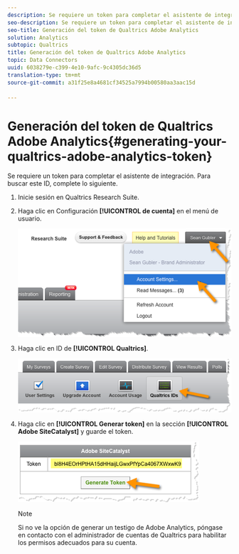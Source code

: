 ```yaml
---
description: Se requiere un token para completar el asistente de integración. Para buscar este ID, complete lo siguiente.
seo-description: Se requiere un token para completar el asistente de integración. Para buscar este ID, complete lo siguiente.
seo-title: Generación del token de Qualtrics Adobe Analytics
solution: Analytics
subtopic: Qualtrics
title: Generación del token de Qualtrics Adobe Analytics
topic: Data Connectors
uuid: 6038279e-c399-4e10-9afc-9c4305dc36d5
translation-type: tm+mt
source-git-commit: a31f25e8a4681cf34525a7994b00580aa3aac15d

---
```



# Generación del token de Qualtrics Adobe Analytics{#generating-your-qualtrics-adobe-analytics-token}

Se requiere un token para completar el asistente de integración. Para buscar este ID, complete lo siguiente.

1. Inicie sesión en Qualtrics Research Suite.
1. Haga clic en Configuración **[!UICONTROL de cuenta]** en el menú de usuario.

   ![](assets/qualtrics-token-1.png)

1. Haga clic en ID de **[!UICONTROL Qualtrics]**.

   ![](assets/qualtrics-token-2.png)

1. Haga clic en **[!UICONTROL Generar token]** en la sección **[!UICONTROL Adobe SiteCatalyst]** y guarde el token.

   ![](assets/qualtrics-token-3.png)

   >[!NOTE]
   >
   >Si no ve la opción de generar un testigo de Adobe Analytics, póngase en contacto con el administrador de cuentas de Qualtrics para habilitar los permisos adecuados para su cuenta.

